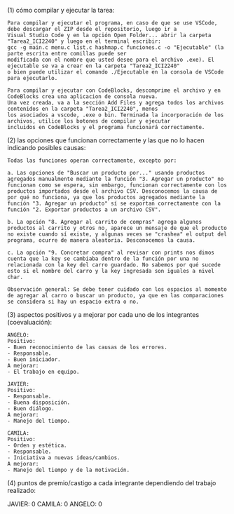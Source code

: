 (1) cómo compilar y ejecutar la tarea:

    Para compilar y ejecutar el programa, en caso de que se use VSCode, debe descargar el ZIP desde el repositorio, luego ir a
    Visual Studio Code y en la opción Open Folder... abrir la carpeta "Tarea2_ICI2240" y luego en el terminal escribir:
    gcc -g main.c menu.c list.c hashmap.c funciones.c -o "Ejecutable" (la parte escrita entre comillas puede ser
    modificada con el nombre que usted desee para el archivo .exe). El ejecutable se va a crear en la carpeta "Tarea2_ICI2240"
    o bien puede utilizar el comando ./Ejecutable en la consola de VSCode para ejecutarlo.

    Para compilar y ejecutar con CodeBlocks, descomprime el archivo y en CodeBlocks crea una aplicacion de consola nueva.
    Una vez creada, va a la sección Add Files y agrega todos los archivos contenidos en la carpeta "Tarea2_ICI2240", menos
    los asociados a vscode, .exe o bin. Terminada la incorporación de los archivos, utilice los botones de compilar y ejecutar
    incluidos en CodeBlocks y el programa funcionará correctamente.

(2) las opciones que funcionan correctamente y las que no lo hacen indicando posibles causas:

    Todas las funciones operan correctamente, excepto por:

    a. Las opciones de "Buscar un producto por..." usando productos agregados manualmente mediante la función "3. Agregar un producto" no funcionan como se espera, sin embargo, funcionan correctamente con los productos importados desde el archivo CSV. Desconocemos la causa de por qué no funciona, ya que los productos agregados mediante la función "3. Agregar un producto" sí se exportan correctamente con la función "2. Exportar productos a un archivo CSV". 

    b. La opción "8. Agregar al carrito de compras" agrega algunos productos al carrito y otros no, aparece un mensaje de que el producto no existe cuando sí existe, y algunas veces se "crashea" el output del programa, ocurre de manera aleatoria. Desconocemos la causa.

    c. La opción "9. Concretar compra" al revisar con prints nos dimos cuenta que la key se cambiaba dentro de la función por una no relacionada con la key del carro guardado. No sabemos por qué sucede esto si el nombre del carro y la key ingresada son iguales a nivel char.

    Observación general: Se debe tener cuidado con los espacios al momento de agregar al carro o buscar un producto, ya que en las comparaciones se considera si hay un espacio extra o no.

(3) aspectos positivos y a mejorar por cada uno de los integrantes (coevaluación):
     
    ANGELO: 
    Positivo: 
    - Buen reconocimiento de las causas de los errores.
    - Responsable.
    - Buen iniciador.
    A mejorar: 
    - El trabajo en equipo.

    JAVIER:
    Positivo:
    - Responsable.
    - Buena disposición.
    - Buen diálogo.
    A mejorar:
    - Manejo del tiempo.

    CAMILA:
    Positivo:
    - Orden y estética.
    - Responsable.
    - Iniciativa a nuevas ideas/cambios.
    A mejorar: 
    - Manejo del tiempo y de la motivación.

(4) puntos de premio/castigo a cada integrante dependiendo del trabajo realizado:

JAVIER: 0
CAMILA: 0
ANGELO: 0 


